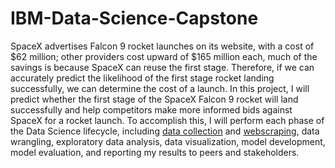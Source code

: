 # IBM-Data-Science-Capstone

SpaceX advertises Falcon 9 rocket launches on its website, with a cost of $62 million; other providers cost upward of $165 million each, much of the savings is because SpaceX can reuse the first stage. Therefore, if we can accurately predict the likelihood of the first stage rocket landing successfully, we can determine the cost of a launch. 
In this project, I will predict whether the first stage of the SpaceX Falcon 9 rocket will land successfully and help competitors make more informed bids against SpaceX for a rocket launch. 
To accomplish this, I will perform each phase of the Data Science lifecycle, including [data collection](https://github.com/kellibelcher/IBM-Data-Science-Capstone/blob/master/Week%201%20Lab:%20Spacex%20Data%20Collection.ipynb) and [webscraping](https://github.com/kellibelcher/IBM-Data-Science-Capstone-2/blob/master/Week%201%20Lab:%20Webscraping.ipynb), 
data wrangling, exploratory data analysis, data visualization, model development, model evaluation, and reporting my results to peers and stakeholders.

